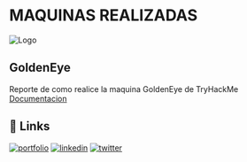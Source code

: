 
# MAQUINAS REALIZADAS

![Logo](https://th.bing.com/th/id/OIP.vCNpowZQvC2qVEQEyWGqSQHaEK?rs=1&pid=ImgDetMain)


## GoldenEye
Reporte de como realice la maquina GoldenEye de TryHackMe
[Documentacion](https://curious-son-62a.notion.site/GoldenEye-84d85a5cf0e74c55b55ffe2d341a93ae)
## 🔗 Links
[![portfolio](https://img.shields.io/badge/my_portfolio-000?style=for-the-badge&logo=ko-fi&logoColor=white)](https://github.com/Ezequiel59)
[![linkedin](https://img.shields.io/badge/linkedin-0A66C2?style=for-the-badge&logo=linkedin&logoColor=white)](www.linkedin.com/in/ezequiel-sanchez-4b8a062a7)
[![twitter](https://img.shields.io/badge/twitter-1DA1F2?style=for-the-badge&logo=twitter&logoColor=white)](https://twitter.com/)

